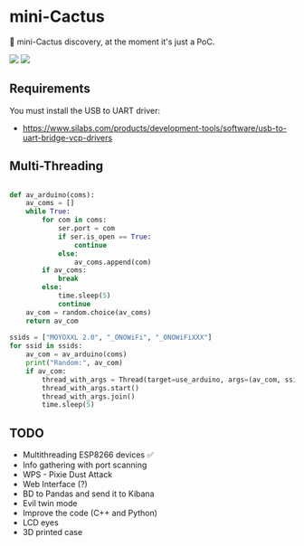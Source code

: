 # mini-Cactus
:cactus: mini-Cactus discovery, at the moment it's just a PoC.

[![](https://img.shields.io/badge/twitter-@alexfrancow-00aced?style=flat-square&logo=twitter&logoColor=white)](https://twitter.com/alexfrancow) [![](https://img.shields.io/badge/linkedin-@alexfrancow-0084b4?style=flat-square&logo=linkedin&logoColor=white)](https://www.linkedin.com/in/alexfrancow)


## Requirements

You must install the USB to UART driver:
- https://www.silabs.com/products/development-tools/software/usb-to-uart-bridge-vcp-drivers

## Multi-Threading

```python

def av_arduino(coms):
    av_coms = []
    while True:
        for com in coms:
            ser.port = com
            if ser.is_open == True:
                continue
            else:
                av_coms.append(com)
        if av_coms:
            break
        else:
            time.sleep(5)
            continue
    av_com = random.choice(av_coms)
    return av_com
    
ssids = ["MOYOXXL 2.0", "_ONOWiFi", "_ONOWiFiXXX"]
for ssid in ssids:
    av_com = av_arduino(coms)
    print("Random:", av_com)
    if av_com:
        thread_with_args = Thread(target=use_arduino, args=(av_com, ssid))
        thread_with_args.start()
        thread_with_args.join()
        time.sleep(5)
```

## TODO

- Multithreading ESP8266 devices :white_check_mark:
- Info gathering with port scanning 
- WPS - Pixie Dust Attack
- Web Interface (?)
- BD to Pandas and send it to Kibana
- Evil twin mode
- Improve the code (C++ and Python)
- LCD eyes
- 3D printed case
